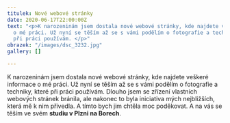 ```yaml
---
titulek: Nové webové stránky
date: 2020-06-17T22:00:00Z
text: "<p>K narozeninám jsem dostala nové webové stránky, kde najdete veškeré informace
  o mé práci. Už nyní se těším až se s vámi podělím o fotografie a techniky, které
  při práci používám. </p>"
obrazek: "/images/dsc_3232.jpg"
gallery: []

---
```

K narozeninám jsem dostala nové webové stránky, kde najdete veškeré informace o mé práci. Už nyní se těším až se s vámi podělím o fotografie a techniky, které při práci používám.  Dlouho jsem se zřízení vlastních webových stránek bránila, ale nakonec to byla iniciativa mých nejbližších, která mě k nim přivedla. A tímto bych jim chtěla moc poděkovat. A na vás se těším ve svém **studiu v Plzni na Borech**.